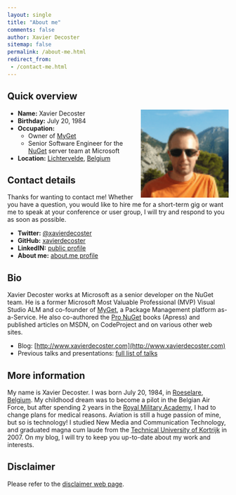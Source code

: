 ```yaml
---
layout: single
title: "About me"
comments: false
author: Xavier Decoster
sitemap: false
permalink: /about-me.html
redirect_from:
 - /contact-me.html
---
```


## Quick overview

<img width="200" height="200" title="Xavier Decoster" align="right" style="border: 0px currentColor; border-image: none; padding-top: 0px; padding-right: 0px; padding-left: 0px; float: right; display: inline; background-image: none;" alt="Xavier Decoster" src="/images/me.png" border="0">
 
* **Name:** Xavier Decoster  
* **Birthday:** July 20, 1984
* **Occupation:**
	* Owner of [MyGet](https://www.myget.org)
	* Senior Software Engineer for the [NuGet](https://www.nuget.org) server team at Microsoft
* **Location:** [Lichtervelde](https://en.wikipedia.org/wiki/Lichtervelde), [Belgium](https://en.wikipedia.org/wiki/Belgium)

## Contact details

Thanks for wanting to contact me! Whether you have a question, you would like to hire me for a short-term gig or want me to speak at your conference or user group, I will try and respond to you as soon as possible.

* **Twitter:** [@xavierdecoster](https://twitter.com/xavierdecoster)
* **GitHub:** [xavierdecoster](https://github.com/xavierdecoster)
* **LinkedIN:** [public profile](https://www.linkedin.com/in/xavierdecoster)
* **About me:** [about.me profile](https://about.me/xavierdecoster)

## Bio

Xavier Decoster works at Microsoft as a senior developer on the NuGet team. He is a former Microsoft Most Valuable Professional (MVP) Visual Studio ALM and co-founder of [MyGet](https://www.myget.org), a Package Management platform as-a-Service. He also co-authored the [Pro NuGet](https://bit.ly/ProNuGetSE) books (Apress) and published articles on MSDN, on CodeProject and on various other web sites.

* Blog: [http://www.xavierdecoster.com](http://www.xavierdecoster.com)
* Previous talks and presentations: [full list of talks](/talks-presentations.html)

## More information

My name is Xavier Decoster. I was born July 20, 1984, in [Roeselare](https://en.wikipedia.org/wiki/Roeselare), [Belgium](https://en.wikipedia.org/wiki/Belgium). My childhood dream was to become a pilot in the Belgian Air Force, but after spending 2 years in the [Royal Military Academy](http://www.rma.ac.be/en), I had to change plans for medical reasons. Aviation is still a huge passion of mine, but so is technology! I studied New Media and Communication Technology, and graduated magna cum laude from the [Technical University of Kortrijk](https://www.howest.be/) in 2007. On my blog, I will try to keep you up-to-date about my work and interests.

## Disclaimer

Please refer to the [disclaimer web page](/disclaimer.html).